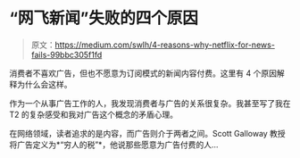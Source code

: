 # “网飞新闻”失败的四个原因

> 原文：<https://medium.com/swlh/4-reasons-why-netflix-for-news-fails-99bbc305f1fd>

消费者不喜欢广告，但也不愿意为订阅模式的新闻内容付费。这里有 4 个原因解释为什么会这样。

作为一个从事广告工作的人，我发现消费者与广告的关系很复杂。我甚至写了我在 T2 的复杂感受和我对广告这个概念的矛盾心理。

在网络领域，读者追求的是内容，而广告则介于两者之间。Scott Galloway 教授将广告定义为*“穷人的税”*，他说那些愿意为广告付费的人…